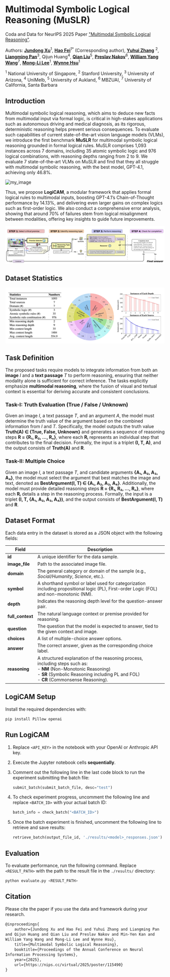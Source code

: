 # Multimodal Symbolic Logical Reasoning (MuSLR)

Coda and Data for NeurIPS 2025 Paper ["Multimodal Symbolic Logical Reasoning"](https://nips.cc/virtual/2025/poster/115490).

Authors: [**Jundong Xu**](https://aiden0526.github.io/JundongXu/)<sup>1</sup>, [**Hao Fei**](http://haofei.vip/)<sup>1</sup><sup>*</sup> (Corresponding author), [**Yuhui Zhang**](https://cs.stanford.edu/~yuhuiz/) <sup>2</sup>, [**Liangming Pan**](http://www.liangmingpan.com/)<sup>3</sup>, Qijun Huang<sup>4</sup>, [**Qian Liu**](https://profiles.auckland.ac.nz/liu-qian)<sup>5</sup>, [**Preslav Nakov**](https://mbzuai.ac.ae/study/faculty/preslav-nakov/)<sup>6</sup>, [**William Yang Wang**](https://sites.cs.ucsb.edu/~william/)<sup>7</sup>, [**Mong-Li Lee**](https://www.comp.nus.edu.sg/cs/people/leeml/)<sup>1</sup>, [**Wynne Hsu**](https://www.comp.nus.edu.sg/cs/people/whsu/)<sup>1</sup>

<sup>1</sup> National University of Singapore, <sup>2</sup> Stanford University, <sup>3</sup> University of Arizona, <sup>4</sup> UniMelb, <sup>5</sup> University of Aukland, <sup>6</sup> MBZUAI, <sup>7</sup> University of California, Santa Barbara

## Introduction
Multimodal symbolic logical reasoning, which aims to deduce new facts from multimodal input via formal logic, is critical in high-stakes applications such as autonomous driving and medical diagnosis, as its rigorous, deterministic reasoning helps prevent serious consequences.
To evaluate such capabilities of current state-of-the-art vision language models (VLMs), we introduce the first benchmark **MuSLR** for multimodal symbolic logical reasoning grounded in formal logical rules. 
MuSLR comprises 1,093 instances across 7 domains, including 35 atomic symbolic logic and 976 logical combinations, with reasoning depths ranging from 2 to 9. 
We evaluate 7 state-of-the-art VLMs on MuSLR and find that they all struggle with multimodal symbolic reasoning, with the best model, GPT-4.1, achieving only 46.8\%.


![my_image](./assets/muslr.png)


Thus, we propose **LogiCAM**, a modular framework that applies formal logical rules to multimodal inputs, boosting GPT-4.1’s Chain-of-Thought performance by 14.13\%, and delivering even larger gains on complex logics such as first-order logic. 
We also conduct a comprehensive error analysis, showing that around 70\% of failures stem from logical misalignment between modalities, offering key insights to guide future improvements.

![logicam](./assets/logicam.png)


## Dataset Statistics
![muslr_stats](./assets/stats.png)


## Task Definition

The proposed tasks require models to integrate information from both an **image** *I* and a **text passage** *T* to perform reasoning, ensuring that neither modality alone is sufficient for correct inference. The tasks explicitly emphasize **multimodal reasoning**, where the fusion of visual and textual context is essential for deriving accurate and consistent conclusions.

### Task-I: Truth Evaluation (True / False / Unknown)
Given an image *I*, a text passage *T*, and an argument *A*, the model must determine the truth value of the argument based on the combined information from *I* and *T*. Specifically, the model outputs the truth value **Truth(A) ∈ {True, False, Unknown}** and generates a sequence of reasoning steps **R = {R₁, R₂, …, Rₙ}**, where each **Rᵢ** represents an individual step that contributes to the final decision. Formally, the input is a triplet **(I, T, A)**, and the output consists of **Truth(A)** and **R**.

### Task-II: Multiple Choice
Given an image *I*, a text passage *T*, and candidate arguments **{A₁, A₂, A₃, A₄}**, the model must select the argument that best matches the image and text, denoted as **BestArgument(I, T) ∈ {A₁, A₂, A₃, A₄}**. Additionally, the model must provide detailed reasoning steps **R = {R₁, R₂, …, Rₙ}**, where each **Rᵢ** details a step in the reasoning process. Formally, the input is a triplet **(I, T, {A₁, A₂, A₃, A₄})**, and the output consists of **BestArgument(I, T)** and **R**.





## Dataset Format

Each data entry in the dataset is stored as a JSON object with the following fields:

| Field          | Description |
|----------------|-------------|
| **id**         | A unique identifier for the data sample.|
| **image_file** | Path to the associated image file.|
| **domain**     | The general category or domain of the sample (e.g., *Social/Humanity*, *Science*, etc.). |
| **symbol**     | A shorthand symbol or label used for categorization including propositional logic (PL), First-order Logic (FOL) and non-monotonic (NM).|
| **depth**      | Indicates the reasoning depth level for the question-answer pair.|
| **full_context** | The natural language context or premise provided for reasoning. |
| **question**   | The question that the model is expected to answer, tied to the given context and image. |
| **choices**    | A list of multiple-choice answer options.|
| **answer**     | The correct answer, given as the corresponding choice label.|
| **reasoning**  | A structured explanation of the reasoning process, including steps such as: <br> - **NM** (Non-Monotonic Reasoning) <br> - **SR** (Symbolic Reasoning including PL and FOL) <br> - **CR** (Commonsense Reasoning). |


## LogiCAM Setup


Install the required dependencies with:

```bash
pip install Pillow openai
```





## Run LogiCAM

1. Replace `<API_KEY>` in the notebook with your OpenAI or Anthropic API key.
2. Execute the Jupyter notebook cells **sequentially**.
3. Comment out the following line in the last code block to run the experiment submitting the batch file:

   ```python
   submit_batch(submit_batch_file, desc="test")
   ```
4. To check experiment progress, uncomment the following line and replace `<BATCH_ID>` with your actual batch ID:

   ```python
   batch_info = check_batch("<BATCH_ID>")
   ```
5. Once the batch experiment is finished, uncomment the following line to retrieve and save results:

   ```python
   retrieve_batch(output_file_id, './results/<model>_responses.json')
   ```



## Evaluation

To evaluate performance, run the following command. Replace `<RESULT_PATH>` with the path to the result file in the `./results/` directory:

```bash
python evaluate.py <RESULT_PATH>
```


## Citation

Please cite the paper if you use the data and framework during your research.
```
@inproceedings{
    author={Jundong Xu and Hao Fei and Yuhui Zhang and Liangming Pan and Qijun Huang and Qian Liu and Preslav Nakov and Min-Yen Kan and William Yang Wang and Mong-Li Lee and Wynne Hsu},
    title={Multimodal Symbolic Logical Reasoning},
    booktitle={Proceedings of the Annual Conference on Neural Information Processing Systems},
    year={2025},
    url={https://nips.cc/virtual/2025/poster/115490}
}
```
